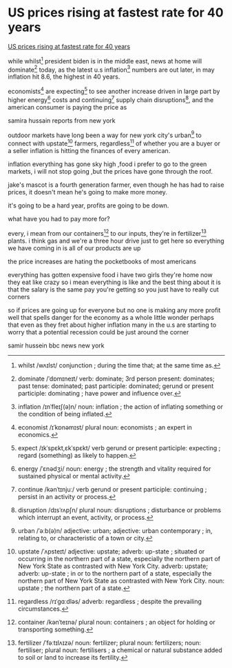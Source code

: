 # US prices rising at fastest rate for 40 years

[US prices rising at fastest rate for 40 years](https://www.youtube.com/watch?v=Kob4Ny0L3K4)

while whilst[^whilst] president biden is in the middle east, news at home will dominate[^dominate] today, as the latest u.s inflation[^inflation] numbers are out later, in may inflation hit 8.6, the highest in 40 years.
[^whilst]: whilst /wʌɪlst/ conjunction ; during the time that; at the same time as.
[^dominate]: dominate /ˈdɒmɪneɪt/ verb: dominate; 3rd person present: dominates; past tense: dominated; past participle: dominated; gerund or present participle: dominating ; have power and influence over.
[^inflation]: inflation /ɪnˈfleɪʃ(ə)n/ noun: inflation ; the action of inflating something or the condition of being inflated.

economists[^economist] are expecting[^expect] to see another increase driven in large part by higher energy[^energy] costs and continuing[^continue] supply chain disruptions[^disruption], and the american consumer is paying the price as
[^economist]: economist /ɪˈkɒnəmɪst/ plural noun: economists ; an expert in economics.
[^expect]: expect /ɪkˈspɛkt,ɛkˈspɛkt/ verb gerund or present participle: expecting ; regard (something) as likely to happen.
[^energy]: energy /ˈɛnədʒi/ noun: energy ; the strength and vitality required for sustained physical or mental activity.
[^continue]: continue /kənˈtɪnjuː/ verb gerund or present participle: continuing ; persist in an activity or process.
[^disruption]: disruption /dɪsˈrʌpʃn/ plural noun: disruptions ; disturbance or problems which interrupt an event, activity, or process.

samira hussain reports from new york

outdoor markets have long been a way for new york city's urban[^urban] to connect with upstate[^upstate] farmers, regardless[^regardless] of whether you are a buyer or a seller inflation is hitting the finances of every american.
[^urban]: urban /ˈəːb(ə)n/ adjective: urban; adjective: urban contemporary ; in, relating to, or characteristic of a town or city.
[^upstate]: upstate /ˈʌpsteɪt/ adjective: upstate; adverb: up-state ; situated or occurring in the northern part of a state, especially the northern part of New York State as contrasted with New York City.
adverb: upstate; adverb: up-state ; in or to the northern part of a state, especially the northern part of New York State as contrasted with New York City.
noun: upstate ; the northern part of a state.
[^regardless]: regardless /rɪˈɡɑːdləs/ adverb: regardless ; despite the prevailing circumstances.

inflation everything has gone sky high ,food i prefer to go to the green markets, i will not stop going ,but the prices have gone through the roof.

jake's mascot is a fourth generation farmer, even though he has had to raise prices, it doesn't mean he's going to make more money.

it's going to be a hard year, profits are going to be down.

what have you had to pay more for?

every, i mean from our containers[^container] to our inputs, they're in fertilizer[^fertilizer] plants. i think gas and we're a three hour drive just to get here so everything we have coming in is all of our products are up
[^container]: container /kənˈteɪnə/ plural noun: containers ; an object for holding or transporting something.
[^fertilizer]: fertilizer /ˈfəːtɪlʌɪzə/ noun: fertilizer; plural noun: fertilizers; noun: fertiliser; plural noun: fertilisers ; a chemical or natural substance added to soil or land to increase its fertility.

the price increases are hating the pocketbooks of most americans 

everything has gotten expensive food i have two girls they're home now they eat like crazy so i mean everything is like and the best thing about it is that the salary is the same pay you're getting so you just have to really cut corners

so if prices are going up for everyone but no one is making any more profit well that spells danger for the economy as a whole little wonder perhaps that even as they fret about higher inflation many in the u.s are starting to worry that a potential recession could be just around the corner 

samir hussein bbc news
new york
